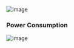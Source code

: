 ![image]([https://github.com/user-attachments/assets/9239d400-7216-442b-91f9-342b62b94f1e](https://i.imgur.com/Wqhrmau.png))

### Power Consumption

![image](https://github.com/user-attachments/assets/e3227c79-08d1-4fe4-abc1-31d4ac8f9e41)
